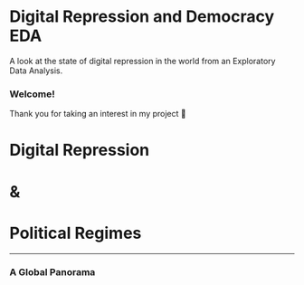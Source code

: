 # Digital Repression and Democracy EDA
A look at the state of digital repression in the world from an Exploratory Data Analysis.

### Welcome!

Thank you for taking an interest in my project 🙂

# Digital Repression 

# &

# Political Regimes

--------------------------------------------------------------------------------------------------------------------------------------------------

### A Global Panorama
